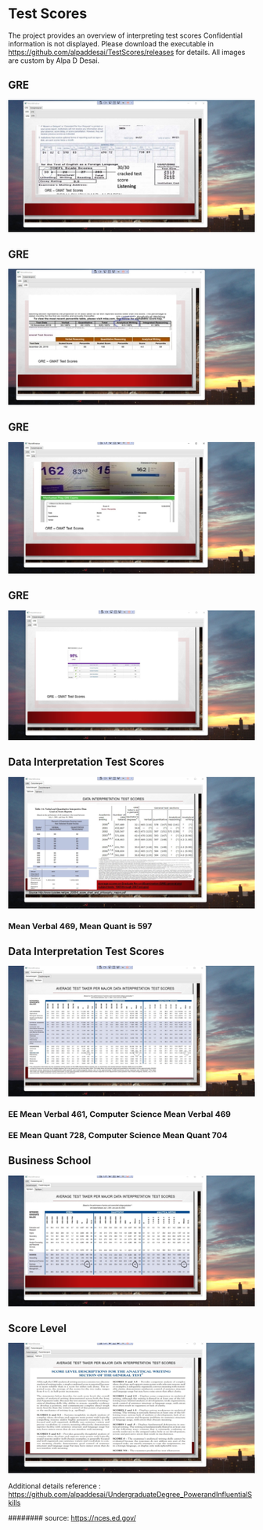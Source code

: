 # Test Scores

The project provides an overview of interpreting test scores
Confidential information is not displayed. Please download the executable in https://github.com/alpaddesai/TestScores/releases for details. 
All images are custom by Alpa D Desai.

## GRE
![image](GRE.jpg)

## GRE
![image](GREII.jpg)

## GRE
![image](GREIII.jpg)

## GRE
![image](GREIV.jpg)

## Data Interpretation Test Scores
![image](DataInterpretationTestScores.jpg)
### Mean Verbal 469, Mean Quant is 597

## Data Interpretation Test Scores
![image](AverageTestTaker.jpg)
### EE Mean Verbal 461, Computer Science Mean Verbal 469
### EE Mean Quant 728, Computer Science Mean Quant 704

## Business School
![image](BusinessSchool.jpg)

## Score Level
![image](ScoreLevel.jpg)

Additional details reference : https://github.com/alpaddesai/UndergraduateDegree_PowerandInfluentialSkills

######## source: https://nces.ed.gov/
